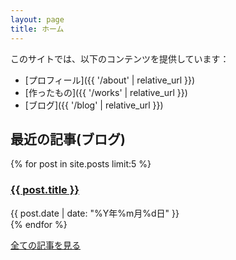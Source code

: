 ```yaml
---
layout: page
title: ホーム
---
```


このサイトでは、以下のコンテンツを提供しています：

- [プロフィール]({{ '/about' | relative_url }})
- [作ったもの]({{ '/works' | relative_url }})
- [ブログ]({{ '/blog' | relative_url }})

## 最近の記事(ブログ)

<div class="post-list">
  {% for post in site.posts limit:5 %}
    <div class="post-item">
      <h3>
        <a href="{{ post.url | relative_url }}">{{ post.title }}</a>
      </h3>
      <span class="post-date">{{ post.date | date: "%Y年%m月%d日" }}</span>
    </div>
  {% endfor %}
</div>

<p class="view-all">
  <a href="{{ '/blog' | relative_url }}" class="view-all-link">全ての記事を見る</a>
</p> 